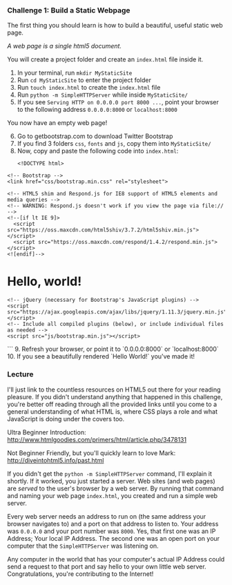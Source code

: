 ### Challenge 1: Build a Static Webpage
The first thing you should learn is how to build a beautiful, useful static web page.

*A web page is a single html5 document.*

You will create a project folder and create an `index.html` file inside it.

1. In your terminal, run `mkdir MyStaticSite`
2. Run `cd MyStaticSite` to enter the project folder
3. Run `touch index.html` to create the `index.html` file
4. Run  `python -m SimpleHTTPServer` while inside `MyStaticSite/`
5. If you see `Serving HTTP on 0.0.0.0 port 8000 ...`, point your browser to the following address `0.0.0.0:8000` or `localhost:8000`

You now have an empty web page!

6. Go to getbootstrap.com to download Twitter Bootstrap
7. If you find 3 folders `css`, `fonts` and `js`, copy them into `MyStaticSite/`
8. Now, copy and paste the following code into `index.html`:
    ```
    <!DOCTYPE html>
<html lang="en">
  <head>
    <meta charset="utf-8">
    <meta http-equiv="X-UA-Compatible" content="IE=edge">
    <meta name="viewport" content="width=device-width, initial-scale=1">
    <!-- The above 3 meta tags *must* come first in the head; any other head content must come *after* these tags -->
    <title>Bootstrap 101 Template</title>

    <!-- Bootstrap -->
    <link href="css/bootstrap.min.css" rel="stylesheet">

    <!-- HTML5 shim and Respond.js for IE8 support of HTML5 elements and media queries -->
    <!-- WARNING: Respond.js doesn't work if you view the page via file:// -->
    <!--[if lt IE 9]>
      <script src="https://oss.maxcdn.com/html5shiv/3.7.2/html5shiv.min.js"></script>
      <script src="https://oss.maxcdn.com/respond/1.4.2/respond.min.js"></script>
    <![endif]-->
  </head>
  <body>
    <!-- CONTENT STARTS HERE -->
    <h1>Hello, world!</h1>
    <!-- CONTENT ENDS HERE -->

    <!-- jQuery (necessary for Bootstrap's JavaScript plugins) -->
    <script src="https://ajax.googleapis.com/ajax/libs/jquery/1.11.3/jquery.min.js"></script>
    <!-- Include all compiled plugins (below), or include individual files as needed -->
    <script src="js/bootstrap.min.js"></script>
  </body>
</html>
    ```
9. Refresh your browser, or point it to `0.0.0.0:8000` or `localhost:8000`
10. If you see a beautifully rendered `Hello World!` you've made it!

### Lecture
I'll just link to the countless resources on HTML5 out there for your reading pleasure. If you didn't understand anything that happened in this challenge, you're better off reading through all the provided links until you come to a general understanding of what HTML is, where CSS plays a role and what JavaScript is doing under the covers too.

Ultra Beginner Introduction: http://www.htmlgoodies.com/primers/html/article.php/3478131

Not Beginner Friendly, but you'll quickly learn to love Mark: http://diveintohtml5.info/past.html

If you didn't get the `python -m SimpleHTTPServer` command, I'll explain it shortly. If it worked, you just started a server. Web sites (and web pages) are *served* to the user's browser by a web server. By running that command and naming your web page `index.html`, you created and run a simple web server.

Every web server needs an address to run on (the same address your browser navigates to) and a port on that address to listen to. Your address was `0.0.0.0` and your port number was `8000`. Yes, that first one was an IP Address; Your local IP Address. The second one was an open port on your computer that the `SimpleHTTPServer` was listening on.

Any computer in the world that has your computer's actual IP Address could send a request to that port and say hello to your own little web server. Congratulations, you're contributing to the Internet!

